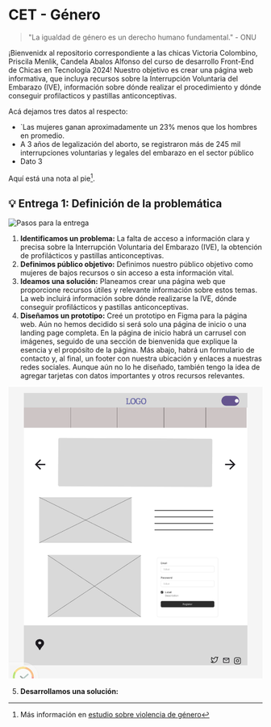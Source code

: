 # CET - Género

> "La igualdad de género es un derecho humano fundamental." - ONU

¡Bienvenidx al repositorio correspondiente a las chicas Victoria Colombino, Priscila Menlik, Candela Abalos Alfonso del curso de desarrollo Front-End de Chicas en Tecnología 2024!
Nuestro objetivo es crear una página web informativa, que incluya recursos sobre la Interrupción Voluntaria del Embarazo (IVE), información sobre dónde realizar el procedimiento y dónde conseguir profilacticos y pastillas anticonceptivas. 

Acá dejamos tres datos al respecto:

- `Las mujeres ganan aproximadamente un 23% menos que los hombres en promedio.
- A 3 años de legalización del aborto, se registraron más de 245 mil interrupciones voluntarias y legales del embarazo en el sector público
- Dato 3

Aquí está una nota al pie[^1].

## 💡 Entrega 1: Definición de la problemática

![Pasos para la entrega](https://private-user-images.githubusercontent.com/170821340/336631736-4ec64baa-d3cb-4803-a7eb-bbe2560404f8.png?jwt=eyJhbGciOiJIUzI1NiIsInR5cCI6IkpXVCJ9.eyJpc3MiOiJnaXRodWIuY29tIiwiYXVkIjoicmF3LmdpdGh1YnVzZXJjb250ZW50LmNvbSIsImtleSI6ImtleTUiLCJleHAiOjE3MTk3ODc2MjgsIm5iZiI6MTcxOTc4NzMyOCwicGF0aCI6Ii8xNzA4MjEzNDAvMzM2NjMxNzM2LTRlYzY0YmFhLWQzY2ItNDgwMy1hN2ViLWJiZTI1NjA0MDRmOC5wbmc_WC1BbXotQWxnb3JpdGhtPUFXUzQtSE1BQy1TSEEyNTYmWC1BbXotQ3JlZGVudGlhbD1BS0lBVkNPRFlMU0E1M1BRSzRaQSUyRjIwMjQwNjMwJTJGdXMtZWFzdC0xJTJGczMlMkZhd3M0X3JlcXVlc3QmWC1BbXotRGF0ZT0yMDI0MDYzMFQyMjQyMDhaJlgtQW16LUV4cGlyZXM9MzAwJlgtQW16LVNpZ25hdHVyZT0xYTA2NDA3YTk5ODZjZjVmOGVlMjZlZmE1OGEzMTYzMDhhZjU4NzE4NjVhZDcyYmMwMWJmZTk1NDI0ZjcxNjQyJlgtQW16LVNpZ25lZEhlYWRlcnM9aG9zdCZhY3Rvcl9pZD0wJmtleV9pZD0wJnJlcG9faWQ9MCJ9.jqT8xphN-bm0ns2GK6UD7NZi_pgY2p6PTPEOjlspx-o)

1. **Identificamos un problema:** La falta de acceso a información clara y precisa sobre la Interrupción Voluntaria del Embarazo (IVE), la obtención de profilácticos y pastillas anticonceptivas.
2. **Definimos público objetivo:** Definimos nuestro público objetivo como mujeres de bajos recursos o sin acceso a esta información vital. 
3. **Ideamos una solución:** Planeamos crear una página web que proporcione recursos útiles y relevante información sobre estos temas. La web incluirá información sobre dónde realizarse la IVE, dónde conseguir profilácticos y pastillas anticonceptivas.
4. **Diseñamos un prototipo:** Creé un prototipo en Figma para la página web. Aún no hemos decidido si será solo una página de inicio o una landing page completa. En la página de inicio habrá un carrusel con imágenes, seguido de una sección de bienvenida que explique la esencia y el propósito de la página. Más abajo, habrá un formulario de contacto y, al final, un footer con nuestra ubicación y enlaces a nuestras redes sociales. Aunque aún no lo he diseñado, también tengo la idea de agregar tarjetas con datos importantes y otros recursos relevantes.

![Hola](https://github.com/canda-creator/CET-Genero/blob/main/Screenshot_20240701-162052~2.png?raw=true)

5. **Desarrollamos una solución:**

[^1]: Más información en [estudio sobre violencia de género](https://www.infobae.com/sociedad/2024/03/08/un-estudio-global-advirtio-sobre-los-problemas-de-seguridad-y-violencia-que-sufren-las-mujeres-en-la-argentina/.)
